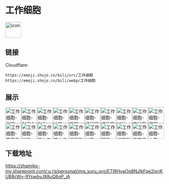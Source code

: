 # 工作细胞
<img src="https://emoji.shojo.cn/bili/src/工作细胞/icon.png" width="50" height="50" alt="icon">

## 链接
Cloudflare:
```
https://emoji.shojo.cn/bili/src/工作细胞
https://emoji.shojo.cn/bili/webp/工作细胞
```
## 展示
<img src="https://emoji.shojo.cn/bili/src/工作细胞/工作细胞-搬砖.png" width="50" height="50" alt="工作细胞-搬砖"><img src="https://emoji.shojo.cn/bili/src/工作细胞/工作细胞-别担心.png" width="50" height="50" alt="工作细胞-别担心"><img src="https://emoji.shojo.cn/bili/src/工作细胞/工作细胞-别怂.png" width="50" height="50" alt="工作细胞-别怂"><img src="https://emoji.shojo.cn/bili/src/工作细胞/工作细胞-冲鸭.png" width="50" height="50" alt="工作细胞-冲鸭"><img src="https://emoji.shojo.cn/bili/src/工作细胞/工作细胞-戳戳.png" width="50" height="50" alt="工作细胞-戳戳"><img src="https://emoji.shojo.cn/bili/src/工作细胞/工作细胞-打扰了.png" width="50" height="50" alt="工作细胞-打扰了"><img src="https://emoji.shojo.cn/bili/src/工作细胞/工作细胞-核弹开关.png" width="50" height="50" alt="工作细胞-核弹开关"><img src="https://emoji.shojo.cn/bili/src/工作细胞/工作细胞-加油.png" width="50" height="50" alt="工作细胞-加油"><img src="https://emoji.shojo.cn/bili/src/工作细胞/工作细胞-交给我.png" width="50" height="50" alt="工作细胞-交给我"><img src="https://emoji.shojo.cn/bili/src/工作细胞/工作细胞-惊吓.png" width="50" height="50" alt="工作细胞-惊吓"><img src="https://emoji.shojo.cn/bili/src/工作细胞/工作细胞-霉菌再见.png" width="50" height="50" alt="工作细胞-霉菌再见"><img src="https://emoji.shojo.cn/bili/src/工作细胞/工作细胞-迷路.png" width="50" height="50" alt="工作细胞-迷路"><img src="https://emoji.shojo.cn/bili/src/工作细胞/工作细胞-努力工作.png" width="50" height="50" alt="工作细胞-努力工作"><img src="https://emoji.shojo.cn/bili/src/工作细胞/工作细胞-前方施工.png" width="50" height="50" alt="工作细胞-前方施工"><img src="https://emoji.shojo.cn/bili/src/工作细胞/工作细胞-闪亮登场.png" width="50" height="50" alt="工作细胞-闪亮登场"><img src="https://emoji.shojo.cn/bili/src/工作细胞/工作细胞-社死.png" width="50" height="50" alt="工作细胞-社死"><img src="https://emoji.shojo.cn/bili/src/工作细胞/工作细胞-团建.png" width="50" height="50" alt="工作细胞-团建"><img src="https://emoji.shojo.cn/bili/src/工作细胞/工作细胞-想不起来.png" width="50" height="50" alt="工作细胞-想不起来"><img src="https://emoji.shojo.cn/bili/src/工作细胞/工作细胞-辛苦了.png" width="50" height="50" alt="工作细胞-辛苦了"><img src="https://emoji.shojo.cn/bili/src/工作细胞/工作细胞-中暑.png" width="50" height="50" alt="工作细胞-中暑">

## 下载地址

https://shamiko-my.sharepoint.com/:u:/g/personal/img_yuru_pro/ETI8HvaOq8NJlkFqe2isnKUB8cWv-9YswbvJ88uQ6oP_iA